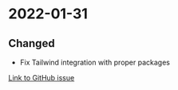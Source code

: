 # 2022-01-31

## Changed

- Fix Tailwind integration with proper packages

[Link to GitHub issue](https://github.com/PlanBGmbH/flinkey-web-components/issues/59)
